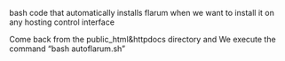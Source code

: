 bash code that automatically installs flarum when we want to install it on any hosting control interface

Come back from the public_html&httpdocs directory and We execute the command “bash autoflarum.sh”
